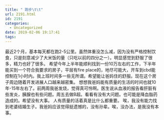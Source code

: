 ```yaml
---
title: " 跑步\t\t"
url: 2191.html
id: 2191
categories:
  - Uncategorized
date: 2019-02-06 19:17:41
tags:
---
```


最近2个月，基本每天都在跑2-5公里。虽然体重没怎么减，因为没有严格控制饮食，只是刻意减少了大米饭的量（只吃以前的四分之一）。明显感觉到舒服了很多，精力也好了很多。 希望今年上半年能顺利找到一份10万左右的工作，下半年能买到一个符合我要求的房子，平层有fire place的，地尽可能大，开车到cbd能控制在1小时内。我上班时间多一些无所谓。希望能让爸妈住的舒服。现在这个房子周边随着开发进展人口越来越密集。 想想我爸妈能有质量的生活的时间也就10年-15年左右了。前两周我爸发烧，觉得真可怜啊。医生说从血液的报告看肝脏有些发炎，胰腺也有些问题。周五去做B超。看看有没有大问题。也可能是降血脂药造成的。希望没有大事。 人有质量的活着真是比什么都重要。 唉，我没有能力找到老婆结婚生子。我爸妈应该觉得挺遗憾的，没有孙辈。唉，没办法，是我没有本事。